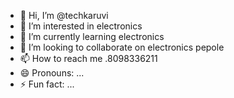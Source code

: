 - 👋 Hi, I’m @techkaruvi
- 👀 I’m interested in electronics
- 🌱 I’m currently learning electronics
- 💞️ I’m looking to collaborate on electronics pepole
- 📫 How to reach me .8098336211
- 😄 Pronouns: ...
- ⚡ Fun fact: ...

<!---
techkaruvi/techkaruvi is a ✨ special ✨ repository because its `README.md` (this file) appears on your GitHub profile.
You can click the Preview link to take a look at your changes.
--->
